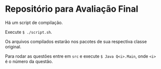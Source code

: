 # Repositório para Avaliação Final

Há um script de compilação.  

Execute ```$ ./script.sh```.

Os arquivos compilados estarão nos pacotes de sua respectiva classe original.

Para rodar as questões entre em ```src``` e execute ```$ Java Q<i>.Main```, onde ```<i>``` é o número da questão.